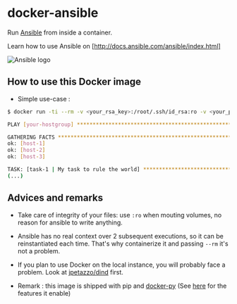 # docker-ansible

Run [Ansible](http://ansible.com) from inside a container.

Learn how to use Ansible on [http://docs.ansible.com/ansible/index.html]

![Ansible logo](https://upload.wikimedia.org/wikipedia/commons/0/05/Ansible_Logo.png)

## How to use this Docker image

* Simple use-case : 

```bash
$ docker run -ti --rm -v <your_rsa_key>:/root/.ssh/id_rsa:ro -v <your_playbooks_root>:/etc/ansible:ro pierrecdn/ansible ansible-playbook -i <inventory_file> <playbook_file>

PLAY [your-hostgroup] *********************************************************

GATHERING FACTS *************************************************************** 
ok: [host-1]
ok: [host-2]
ok: [host-3]

TASK: [task-1 | My task to rule the world] ************************************ 
(...)
```

## Advices and remarks

* Take care of integrity of your files: use `:ro` when mouting volumes, no reason for ansible to write anything. 

* Ansible has no real context over 2 subsequent executions, so it can be reinstantiated each time. That's why containerize it and passing `--rm` it's not a problem. 

* If you plan to use Docker on the local instance, you will probably face a problem. Look at [jpetazzo/dind](https://github.com/jpetazzo/dind) first.

* Remark : this image is shipped with pip and [docker-py](https://github.com/docker/docker-py) (See [here](http://docs.ansible.com/ansible/docker_module.html) for the features it enable)

